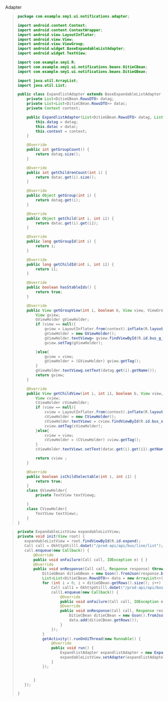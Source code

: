Adapter

> ```java
> package com.example.smy1.ui.notifications.adapter;
> 
> import android.content.Context;
> import android.content.ContextWrapper;
> import android.view.LayoutInflater;
> import android.view.View;
> import android.view.ViewGroup;
> import android.widget.BaseExpandableListAdapter;
> import android.widget.TextView;
> 
> import com.example.smy1.R;
> import com.example.smy1.ui.notifications.beans.DitieCBean;
> import com.example.smy1.ui.notifications.beans.DitieGBean;
> 
> import java.util.ArrayList;
> import java.util.List;
> 
> public class ExpandlistAdapter extends BaseExpandableListAdapter {
>     private List<DitieGBean.RowsDTO> datag;
>     private List<List<DitieCBean.RowsDTO>> datac;
>     private Context context;
> 
>     public ExpandlistAdapter(List<DitieGBean.RowsDTO> datag, List<List<DitieCBean.RowsDTO>> datac, Context context) {
>         this.datag = datag;
>         this.datac = datac;
>         this.context = context;
>     }
> 
>     @Override
>     public int getGroupCount() {
>         return datag.size();
>     }
> 
>     @Override
>     public int getChildrenCount(int i) {
>         return datac.get(i).size();
>     }
> 
>     @Override
>     public Object getGroup(int i) {
>         return datag.get(i);
>     }
> 
>     @Override
>     public Object getChild(int i, int i1) {
>         return datac.get(i).get(i1);
>     }
> 
>     @Override
>     public long getGroupId(int i) {
>         return i;
>     }
> 
>     @Override
>     public long getChildId(int i, int i1) {
>         return i1;
>     }
> 
>     @Override
>     public boolean hasStableIds() {
>         return true;
>     }
> 
>     @Override
>     public View getGroupView(int i, boolean b, View view, ViewGroup viewGroup) {
>         View gview;
>         GViewHolder gViewHolder;
>         if (view == null){
>             gview = LayoutInflater.from(context).inflate(R.layout.bus_g,viewGroup,false);
>             gViewHolder = new GViewHolder();
>             gViewHolder.textViewg= gview.findViewById(R.id.bus_g_xianlu);
>             gview.setTag(gViewHolder);
> 
>         }else{
>             gview = view;
>             gViewHolder = (GViewHolder) gview.getTag();
>         }
>         gViewHolder.textViewg.setText(datag.get(i).getName());
>         return gview;
>     }
> 
>     @Override
>     public View getChildView(int i, int i1, boolean b, View view, ViewGroup viewGroup) {
>         View cview;
>         CViewHolder cViewHolder;
>         if (view == null){
>             cview = LayoutInflater.from(context).inflate(R.layout.bus_c,viewGroup,false);
>             cViewHolder = new CViewHolder();
>             cViewHolder.textViewc = cview.findViewById(R.id.bus_xiangqing_name);
>             cview.setTag(cViewHolder);
>         }else{
>             cview = view;
>             cViewHolder = (CViewHolder) cview.getTag();
>         }
>         cViewHolder.textViewc.setText(datac.get(i).get(i1).getName());
> 
>         return cview ;
>     }
> 
>     @Override
>     public boolean isChildSelectable(int i, int i1) {
>         return true;
>     }
>     class GViewHolder{
>         private TextView textViewg;
> 
>     }
>     class CViewHolder{
>         TextView textViewc;
>     }
> }
> ```



>```java
>private ExpandableListView expandableListView;
>private void init(View root) {
>    expandableListView = root.findViewById(R.id.expand);
>    Call call = OkhttpUtilll.doGet("/prod-api/api/bus/line/list");
>    call.enqueue(new Callback() {
>        @Override
>        public void onFailure(Call call, IOException e) { }
>        @Override
>        public void onResponse(Call call, Response response) throws IOException {
>            DitieGBean ditieGBean = new Gson().fromJson(response.body().string(),DitieGBean.class);
>            List<List<DitieCBean.RowsDTO>> data = new ArrayList<>();
>            for (int i = 0; i < ditieGBean.getRows().size(); i++) {
>                Call call1 = OkhttpUtilll.doGet("/prod-api/api/bus/stop/list?linesId="+ditieGBean.getRows().get(i).getId());
>                call1.enqueue(new Callback() {
>                    @Override
>                    public void onFailure(Call call, IOException e) {}
>                    @Override
>                    public void onResponse(Call call, Response response) throws IOException {
>                        DitieCBean ditieCBean = new Gson().fromJson(response.body().string(),DitieCBean.class);
>                        data.add(ditieCBean.getRows());
>                    }
>                });
>            }
>            getActivity().runOnUiThread(new Runnable() {
>                @Override
>                public void run() {
>                    ExpandlistAdapter expandlistAdapter = new ExpandlistAdapter(ditieGBean.getRows(),data,getContext());
>                    expandableListView.setAdapter(expandlistAdapter);
>                }
>            });
>
>
>        }
>    });
>
>}
>```
>
>